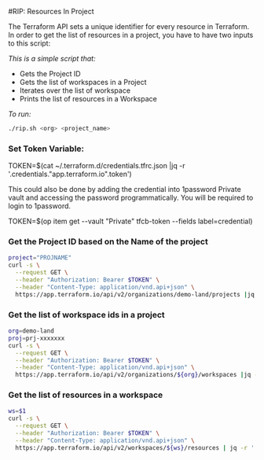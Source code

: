 #RIP: Resources In Project

The Terraform API sets a unique identifier for every resource in Terraform.  
In order to get the list of resources in a project, you have to have two inputs to this script: 

*This is a simple script that:*

* Gets the Project ID
* Gets the list of workspaces in a Project
* Iterates over the list of workspace
* Prints the list of resources in a Workspace 


*To run:* 

```bash
./rip.sh <org> <project_name>
```

### Set Token Variable: 

TOKEN=$(cat ~/.terraform.d/credentials.tfrc.json |jq -r '.credentials."app.terraform.io".token')

This could also be done by adding the credential into 1password Private vault and accessing the password programmatically.  You will be required to login to 1password. 

TOKEN=$(op item get --vault "Private" tfcb-token --fields label=credential)

### Get the Project ID based on the Name of the project
```bash
project="PROJNAME" 
curl -s \
  --request GET \
  --header "Authorization: Bearer $TOKEN" \
  --header "Content-Type: application/vnd.api+json" \
  https://app.terraform.io/api/v2/organizations/demo-land/projects |jq -r '.data[]|select(.type=="projects")' |jq -r '.attributes.name + " " + .id' |grep "^$project "|awk '{print $2}'
```

### Get the list of workspace ids in a project
```bash
org=demo-land
proj=prj-xxxxxxx
curl -s \
  --request GET \
  --header "Authorization: Bearer $TOKEN" \
  --header "Content-Type: application/vnd.api+json" \
  https://app.terraform.io/api/v2/organizations/${org}/workspaces |jq -r '.data[]|select(.type=="workspaces")'|jq -r '.|select(.relationships.project.data.id=='\"$proj\"')'|jq -r .id
```

### Get the list of resources in a workspace
```bash
ws=$1
curl -s \
  --request GET \
  --header "Authorization: Bearer $TOKEN" \
  --header "Content-Type: application/vnd.api+json" \
  https://app.terraform.io/api/v2/workspaces/${ws}/resources | jq -r '.data[]|select(.type=="resources")' |jq -r '.attributes.address +  " " + .id'|column -t
```
